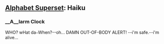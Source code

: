 ## [Alphabet Superset](https://www.alphabetsuperset.com/): Haiku
### __A__larm Clock
WHO? wHat da<code>&#8212;</code>When?--oh...
DAMN OUT-OF-BODY ALERT!
--i'm safe.--i'm alive...
